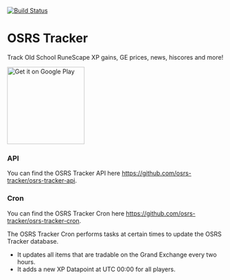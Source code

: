 [![Build Status](https://travis-ci.com/osrs-tracker/osrs-tracker.svg?branch=master)](https://travis-ci.com/osrs-tracker/osrs-tracker)
# OSRS Tracker
Track Old School RuneScape XP gains, GE prices, news, hiscores and more!

<a href='https://play.google.com/store/apps/details?id=com.toxsickproductions.geptv2'>
  <img width="180px" alt='Get it on Google Play' src='https://play.google.com/intl/en_us/badges/images/generic/en_badge_web_generic.png'/></a>

### API

You can find the OSRS Tracker API here https://github.com/osrs-tracker/osrs-tracker-api.

### Cron

You can find the OSRS Tracker Cron here https://github.com/osrs-tracker/osrs-tracker-cron.

The OSRS Tracker Cron performs tasks at certain times to update the OSRS Tracker database.
  - It updates all items that are tradable on the Grand Exchange every two hours.
  - It adds a new XP Datapoint at UTC 00:00 for all players.
